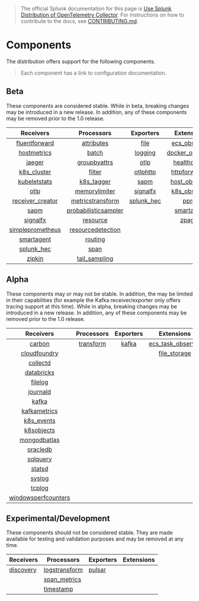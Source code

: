 > The official Splunk documentation for this page is [Use Splunk Distribution of OpenTelemetry Collector](https://docs.splunk.com/Observability/gdi/opentelemetry/resources.html). For instructions on how to contribute to the docs, see [CONTRIBUTING.md](../CONTRIBUTING.md#documentation).

# Components

The distribution offers support for the following components.

> Each component has a link to configuration documentation.

## Beta

These components are considered stable. While in beta, breaking changes may be
introduced in a new release. In addition, any of these components may be
removed prior to the 1.0 release.

|                                                             Receivers                                                             |                                                                 Processors                                                                  |                                                      Exporters                                                       |                                                            Extensions                                                            |
|:---------------------------------------------------------------------------------------------------------------------------------:|:-------------------------------------------------------------------------------------------------------------------------------------------:|:--------------------------------------------------------------------------------------------------------------------:|:--------------------------------------------------------------------------------------------------------------------------------:|
|    [fluentforward](https://github.com/open-telemetry/opentelemetry-collector-contrib/tree/main/receiver/fluentforwardreceiver)    |           [attributes](https://github.com/open-telemetry/opentelemetry-collector-contrib/tree/main/processor/attributesprocessor)           |      [file](https://github.com/open-telemetry/opentelemetry-collector-contrib/tree/main/exporter/fileexporter)       |    [ecs_observer](https://github.com/open-telemetry/opentelemetry-collector-contrib/tree/main/extension/observer/ecsobserver)    | | |
|      [hostmetrics](https://github.com/open-telemetry/opentelemetry-collector-contrib/tree/main/receiver/hostmetricsreceiver)      |                    [batch](https://github.com/open-telemetry/opentelemetry-collector/tree/main/processor/batchprocessor)                    |       [logging](https://github.com/open-telemetry/opentelemetry-collector/tree/main/exporter/loggingexporter)        | [docker_observer](https://github.com/open-telemetry/opentelemetry-collector-contrib/tree/main/extension/observer/dockerobserver) | | |
|           [jaeger](https://github.com/open-telemetry/opentelemetry-collector-contrib/tree/main/receiver/jaegerreceiver)           |         [groupbyattrs](https://github.com/open-telemetry/opentelemetry-collector-contrib/tree/main/processor/groupbyattrsprocessor)         |          [otlp](https://github.com/open-telemetry/opentelemetry-collector/tree/main/exporter/otlpexporter)           |    [healthcheck](https://github.com/open-telemetry/opentelemetry-collector-contrib/tree/main/extension/healthcheckextension)     | | |
|      [k8s_cluster](https://github.com/open-telemetry/opentelemetry-collector-contrib/tree/main/receiver/k8sclusterreceiver)       |               [filter](https://github.com/open-telemetry/opentelemetry-collector-contrib/tree/main/processor/filterprocessor)               |      [otlphttp](https://github.com/open-telemetry/opentelemetry-collector/tree/main/exporter/otlphttpexporter)       |       [httpforwarder](https://github.com/open-telemetry/opentelemetry-collector-contrib/tree/main/extension/httpforwarder)       | | |
|     [kubeletstats](https://github.com/open-telemetry/opentelemetry-collector-contrib/tree/main/receiver/kubeletstatsreceiver)     |         [k8s_tagger](https://github.com/open-telemetry/opentelemetry-collector-contrib/tree/main/processor/k8sattributesprocessor)          |      [sapm](https://github.com/open-telemetry/opentelemetry-collector-contrib/tree/main/exporter/sapmexporter)       |   [host_observer](https://github.com/open-telemetry/opentelemetry-collector-contrib/tree/main/extension/observer/hostobserver)   | | |
|                 [otlp](https://github.com/open-telemetry/opentelemetry-collector/tree/main/receiver/otlpreceiver)                 |            [memorylimiter](https://github.com/open-telemetry/opentelemetry-collector/blob/main/processor/memorylimiterprocessor)            |  [signalfx](https://github.com/open-telemetry/opentelemetry-collector-contrib/tree/main/exporter/signalfxexporter)   |    [k8s_observer](https://github.com/open-telemetry/opentelemetry-collector-contrib/tree/main/extension/observer/k8sobserver)    | | |
|     [receiver_creator](https://github.com/open-telemetry/opentelemetry-collector-contrib/tree/main/receiver/receivercreator)      |     [metricstransform](https://github.com/open-telemetry/opentelemetry-collector-contrib/tree/main/processor/metricstransformprocessor)     | [splunk_hec](https://github.com/open-telemetry/opentelemetry-collector-contrib/tree/main/exporter/splunkhecexporter) |          [pprof](https://github.com/open-telemetry/opentelemetry-collector-contrib/tree/main/extension/pprofextension)           | | |
|             [sapm](https://github.com/open-telemetry/opentelemetry-collector-contrib/tree/main/receiver/sapmreceiver)             | [probabilisticsampler](https://github.com/open-telemetry/opentelemetry-collector-contrib/tree/main/processor/probabilisticsamplerprocessor) |                                                                                                                      |                                        [smartagent](../pkg/extension/smartagentextension)                                        | | |
|         [signalfx](https://github.com/open-telemetry/opentelemetry-collector-contrib/tree/main/receiver/signalfxreceiver)         |             [resource](https://github.com/open-telemetry/opentelemetry-collector-contrib/tree/main/processor/resourceprocessor)             |                                                                                                                      |             [zpages](https://github.com/open-telemetry/opentelemetry-collector/tree/main/extension/zpagesextension)              | | |
| [simpleprometheus](https://github.com/open-telemetry/opentelemetry-collector-contrib/tree/main/receiver/simpleprometheusreceiver) |    [resourcedetection](https://github.com/open-telemetry/opentelemetry-collector-contrib/tree/main/processor/resourcedetectionprocessor)    |                                                                                                                      |                                                                                                                                  | | |
|                                             [smartagent](../pkg/receiver/smartagent)                                              |              [routing](https://github.com/open-telemetry/opentelemetry-collector-contrib/tree/main/processor/routingprocessor)              |                                                                                                                      |                                                                                                                                  | | |
|       [splunk_hec](https://github.com/open-telemetry/opentelemetry-collector-contrib/tree/main/receiver/splunkhecreceiver)        |                 [span](https://github.com/open-telemetry/opentelemetry-collector-contrib/tree/main/processor/spanprocessor)                 |                                                                                                                      |                                                                                                                                  | | |
|           [zipkin](https://github.com/open-telemetry/opentelemetry-collector-contrib/tree/main/receiver/zipkinreceiver)           |        [tail_sampling](https://github.com/open-telemetry/opentelemetry-collector-contrib/tree/main/processor/tailsamplingprocessor)         |                                                                                                                      |                                                                                                                                  | | |

## Alpha

These components may or may not be stable. In addition, the may be limited in
their capabilities (for example the Kafka receiver/exporter only offers tracing
support at this time). While in alpha, breaking changes may be introduced in a
new release. In addition, any of these components may be removed prior to the
1.0 release.

|                                                                Receivers                                                                |                                                      Processors                                                       |                                                  Exporters                                                  |                                                             Extensions                                                              |
|:---------------------------------------------------------------------------------------------------------------------------------------:|:---------------------------------------------------------------------------------------------------------------------:|:-----------------------------------------------------------------------------------------------------------:|:-----------------------------------------------------------------------------------------------------------------------------------:|
|              [carbon](https://github.com/open-telemetry/opentelemetry-collector-contrib/tree/main/receiver/carbonreceiver)              | [transform](https://github.com/open-telemetry/opentelemetry-collector-contrib/tree/main/processor/transformprocessor) | [kafka](https://github.com/open-telemetry/opentelemetry-collector-contrib/tree/main/exporter/kafkaexporter) | [ecs_task_observer](https://github.com/open-telemetry/opentelemetry-collector-contrib/blob/main/extension/observer/ecstaskobserver) |
|        [cloudfoundry](https://github.com/open-telemetry/opentelemetry-collector-contrib/tree/main/receiver/cloudfoundryreceiver)        |                                                                                                                       |                                                                                                             |      [file_storage](https://github.com/open-telemetry/opentelemetry-collector-contrib/tree/main/extension/storage/filestorage)      |
|            [collectd](https://github.com/open-telemetry/opentelemetry-collector-contrib/tree/main/receiver/collectdreceiver)            |                                                                                                                       |                                                                                                             |                                                                                                                                     |
|                                          [databricks](../internal/receiver/databricksreceiver)                                          |                                                                                                                       |                                                                                                             |                                                                                                                                     |
|             [filelog](https://github.com/open-telemetry/opentelemetry-collector-contrib/tree/main/receiver/filelogreceiver)             |                                                                                                                       |                                                                                                             |                                                                                                                                     |
|            [journald](https://github.com/open-telemetry/opentelemetry-collector-contrib/tree/main/receiver/journaldreceiver)            |                                                                                                                       |                                                                                                             |                                                                                                                                     |
|               [kafka](https://github.com/open-telemetry/opentelemetry-collector-contrib/tree/main/receiver/kafkareceiver)               |                                                                                                                       |                                                                                                             |                                                                                                                                     |
|        [kafkametrics](https://github.com/open-telemetry/opentelemetry-collector-contrib/tree/main/receiver/kafkametricsreceiver)        |                                                                                                                       |                                                                                                             |                                                                                                                                     |
|          [k8s_events](https://github.com/open-telemetry/opentelemetry-collector-contrib/tree/main/receiver/k8seventsreceiver)           |                                                                                                                       |                                                                                                             |                                                                                                                                     |
|          [k8sobjects](https://github.com/open-telemetry/opentelemetry-collector-contrib/tree/main/receiver/k8sobjectsreceiver)          |                                                                                                                       |                                                                                                             |                                                                                                                                     |
|        [mongodbatlas](https://github.com/open-telemetry/opentelemetry-collector-contrib/tree/main/receiver/mongodbatlasreceiver)        |                                                                                                                       |                                                                                                             |                                                                                                                                     |
|                                                  [oracledb](../pkg/receiver/oracledb)                                                   |                                                                                                                       |                                                                                                             |                                                                                                                                     |
|            [sqlquery](https://github.com/open-telemetry/opentelemetry-collector-contrib/tree/main/receiver/sqlqueryreceiver)            |                                                                                                                       |                                                                                                             |                                                                                                                                     |
|              [statsd](https://github.com/open-telemetry/opentelemetry-collector-contrib/tree/main/receiver/statsdreceiver)              |                                                                                                                       |                                                                                                             |                                                                                                                                     |
|              [syslog](https://github.com/open-telemetry/opentelemetry-collector-contrib/tree/main/receiver/syslogreceiver)              |                                                                                                                       |                                                                                                             |                                                                                                                                     |
|              [tcplog](https://github.com/open-telemetry/opentelemetry-collector-contrib/tree/main/receiver/tcplogreceiver)              |                                                                                                                       |                                                                                                             |                                                                                                                                     |
| [windowsperfcounters](https://github.com/open-telemetry/opentelemetry-collector-contrib/tree/main/receiver/windowsperfcountersreceiver) |                                                                                                                       |                                                                                                             |                                                                                                                                     |

## Experimental/Development

These components should not be considered stable. They are made available
for testing and validation purposes and may be removed at any time.

| Receivers                                           | Processors                                                                                                                    | Exporters                                     | Extensions |
|-----------------------------------------------------|-------------------------------------------------------------------------------------------------------------------------------|-----------------------------------------------|------------|
| [discovery](../internal/receiver/discoveryreceiver) | [logstransform](https://github.com/open-telemetry/opentelemetry-collector-contrib/tree/main/processor/logstransformprocessor) | [pulsar](../internal/exporter/pulsarexporter) |            |
|                                                     | [span_metrics](https://github.com/open-telemetry/opentelemetry-collector-contrib/tree/main/processor/spanmetricsprocessor)    |                                               |            |
|                                                     | [timestamp](../pkg/processor/timestamp)                                                                                       |                                               |            |

